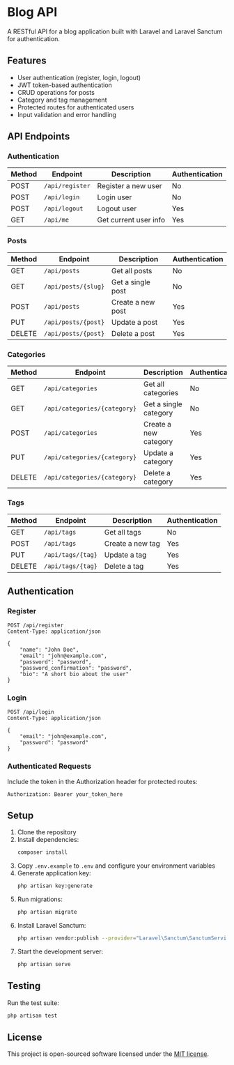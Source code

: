 # Blog API

A RESTful API for a blog application built with Laravel and Laravel Sanctum for authentication.

## Features

- User authentication (register, login, logout)
- JWT token-based authentication
- CRUD operations for posts
- Category and tag management
- Protected routes for authenticated users
- Input validation and error handling

## API Endpoints

### Authentication

| Method | Endpoint | Description | Authentication |
|--------|----------|-------------|----------------|
| POST   | `/api/register` | Register a new user | No |
| POST   | `/api/login` | Login user | No |
| POST   | `/api/logout` | Logout user | Yes |
| GET    | `/api/me` | Get current user info | Yes |

### Posts

| Method | Endpoint | Description | Authentication |
|--------|----------|-------------|----------------|
| GET    | `/api/posts` | Get all posts | No |
| GET    | `/api/posts/{slug}` | Get a single post | No |
| POST   | `/api/posts` | Create a new post | Yes |
| PUT    | `/api/posts/{post}` | Update a post | Yes |
| DELETE | `/api/posts/{post}` | Delete a post | Yes |

### Categories

| Method | Endpoint | Description | Authentication |
|--------|----------|-------------|----------------|
| GET    | `/api/categories` | Get all categories | No |
| GET    | `/api/categories/{category}` | Get a single category | No |
| POST   | `/api/categories` | Create a new category | Yes |
| PUT    | `/api/categories/{category}` | Update a category | Yes |
| DELETE | `/api/categories/{category}` | Delete a category | Yes |

### Tags

| Method | Endpoint | Description | Authentication |
|--------|----------|-------------|----------------|
| GET    | `/api/tags` | Get all tags | No |
| POST   | `/api/tags` | Create a new tag | Yes |
| PUT    | `/api/tags/{tag}` | Update a tag | Yes |
| DELETE | `/api/tags/{tag}` | Delete a tag | Yes |

## Authentication

### Register

```http
POST /api/register
Content-Type: application/json

{
    "name": "John Doe",
    "email": "john@example.com",
    "password": "password",
    "password_confirmation": "password",
    "bio": "A short bio about the user"
}
```

### Login

```http
POST /api/login
Content-Type: application/json

{
    "email": "john@example.com",
    "password": "password"
}
```

### Authenticated Requests

Include the token in the Authorization header for protected routes:

```
Authorization: Bearer your_token_here
```

## Setup

1. Clone the repository
2. Install dependencies:
   ```bash
   composer install
   ```
3. Copy `.env.example` to `.env` and configure your environment variables
4. Generate application key:
   ```bash
   php artisan key:generate
   ```
5. Run migrations:
   ```bash
   php artisan migrate
   ```
6. Install Laravel Sanctum:
   ```bash
   php artisan vendor:publish --provider="Laravel\Sanctum\SanctumServiceProvider"
   ```
7. Start the development server:
   ```bash
   php artisan serve
   ```

## Testing

Run the test suite:

```bash
php artisan test
```

## License

This project is open-sourced software licensed under the [MIT license](https://opensource.org/licenses/MIT).
